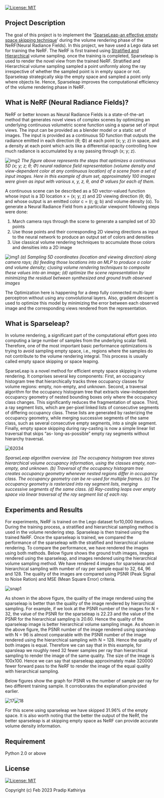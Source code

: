 [![License: MIT](https://img.shields.io/badge/License-MIT-yellow.svg)](https://opensource.org/licenses/MIT)

## Project Description
The goal of this project is to implement the '[SparseLeap-an effective empty space skipping technique](https://ieeexplore.ieee.org/stamp/stamp.jsp?tp=&arnumber=8017589)' during the volume rendering phase of the NeRF(Neural Radiance Fields). In this project, we have used a Lego data set for training the NeRF. The NeRF is first trained using [Stratified and Hierarchical](https://arxiv.org/abs/2003.08934) volume sampling. once the training is completed, Sparseleap is used to render the novel view from the trained NeRF. Stratified and Hierarchical volume sampling sampled a point uniformly along the ray irrespective of whether the sampled point is in empty space or not. Sparseleap strategically skip the empty space and sampled a point only where objects lie. Hence, Sparseleap improves the computational efficiency of the volume rendering phase in NeRF.

## What is NeRF (Neural Radiance Fields)?

NeRF or better known as Neural Radiance Fields is a state-of-the-art method that generates novel views of complex scenes by optimizing an underlying 
continuous volumetric scene function using a sparse set of input views. The input can be provided as a blender model or a static set of images.
The input is provided as a continuous 5D function that outputs the radiance emitted in each direction (θ; Φ) at each point (x; y; z) in space, 
and a density at each point which acts like a differential opacity controlling how much radiance is accumulated by a ray passing through (x; y; z).

![img2](https://user-images.githubusercontent.com/90370308/217326977-27fb759e-cd09-4478-97e9-fdb4ac833ec2.png)
*The figure above represents the steps that optimizes a continuous 5D (x; y; z; θ; Φ) neural radiance field representation 
(volume density and view-dependent color at any continuous location) of a scene from a set of input images. Here in this example of drum set, 
approximately 100 images were given as input with various x, y, z, θ, and Φ values for each of them.*

A continuous scene can be described as a 5D vector-valued function whose input is a 3D location x = (x; y; z) and 2D viewing direction (θ; Φ), and whose 
output is an emitted color c = (r; g; b) and volume density (α). To generate a Neural Radiance Field from a particular viewpoint following steps were 
done:
  1. March camera rays through the scene to generate a sampled set of 3D points
  2. Use those points and their corresponding 2D viewing directions as input to the neural network to produce an output set of colors and densities
  3. Use classical volume rendering techniques to accumulate those colors and densities into a 2D image
  
![img1](https://user-images.githubusercontent.com/90370308/217326921-6ed2bf04-27ae-4b7d-85c1-ff4e2165910f.png)
*(a) Sampling 5D coordinates (location and viewing direction) along camera rays; (b) feeding those locations into an MLP to produce a color and 
volume density; c)using volume rendering techniques to composite these values into an image; (d) optimize the scene representation by minimizing 
the residual between synthesized and ground truth observed images*

The Optimization here is happening for a deep fully connected multi-layer perceptron without using any convolutional layers. Also, gradient descent is 
used to optimize this model by minimizing the error between each observed image and the corresponding views rendered from the representation.

## What is Sparseleap?
In volume rendering, a significant part of the computational effort goes into computing a large number of samples from the underlying scalar
field. Therefore, one of the most important basic performance optimizations is trying to avoid sampling empty space, i.e., regions where the samples do not contribute to the volume rendering integral. This process is usually called empty space skipping or space leaping. 

SparseLeap is a novel method for efficient empty space skipping in volume rendering. It comprises several key components: First, an occupancy histogram tree that hierarchically tracks three occupancy classes for volume regions: empty, non-empty, and unknown. Second, a traversal algorithm for the occupancy histogram tree that extracts view-independent occupancy geometry of nested bounding boxes only where the occupancy class changes. This significantly reduces the fragmentation of space. Third, a ray segment lists, which are per-pixel linked lists of consecutive segments of differing occupancy class. These lists are generated by rasterizing the occupancy geometry, while merging successive segments of the same class, such as several consecutive empty segments, into a single segment. Finally, empty space skipping during ray-casting is now a simple linear list traversal that skips “as-
long-as-possible” empty ray segments without hierarchy traversal.

![62034](https://user-images.githubusercontent.com/90370308/217412978-975ae96e-24f6-4143-ac15-fa9399a54a9b.jpg)

*SparseLeap algorithm overview. (a) The occupancy histogram tree stores hierarchical volume occupancy information, using the classes
empty, non-empty, and unknown. (b) Traversal of the occupancy histogram tree creates occupancy geometry whenever nested regions differ in
occupancy class. The occupancy geometry can be re-used for multiple frames. (c) The occupancy geometry is rasterized into ray segment lists,
merging successive segments of the same class. (d) Ray-casting leaps over empty space via linear traversal of the ray segment list of each ray.*

## Experiments and Results

For experiments, NeRF is trained on the Lego dataset for10,000 iterations. During the training process, a stratified and hierarchical sampling method is used in the volume rendering step. Sparseleap is then trained using the trained NeRF. Once the sparseleap is trained, we compared the
performance of the sparseleap with the stratified and hierarchical volume rendering. To compare the performance, we have rendered the images using both methods. Below figure shows the ground truth images, images rendered using the sparseleap, and images rendered using the hierarchical volume sampling method. We have rendered 4 images for sparseleap and hierarchical sampling with number of ray per sample equal to 32, 64, 96 and 128. The quality of the images are compared using PSNR (Peak Signal to Noise Ration) and MSE (Mean Square Error) criteria.

![snap1](https://user-images.githubusercontent.com/90370308/217414600-29ca1bb7-d553-414d-a5ba-94ae376a04f4.png)

As shown in the above figure, the quality of the image rendered using the sparseleap is better than the quality of the image rendered by hierarchical sampling. For example, if we look at the PSNR number of the images for N = 32, the value of the PSNR for the sparseleap is 22.23 and the value of the PSNR for the hierarchical sampling is 20.60. Hence the quality of the sparseleap image is better hierarchical volume sampling image.
As shown in the above figure, the PSNR number of the image rendered using sparsleap with N = 96 is almost comparable with the PSNR number of the image rendered using the hierarchical sampling with N = 128. Hence the quality of both images is equal. Therefore we can say that in this example, for sparsleap we roughly need 32 fewer samples per ray than hierarchical sampling to render the image of the same quality. The size of the image is 100x100. Hence we can say that sparseleap approximately make 320000 fewer forward pass to the NeRF to render the image of the equal quality with hierarchical sampling.

Below figures show the graph for PSNR vs the number of sample per ray for two different training sample. It corroborates the explanation provided earlier.

![17](https://user-images.githubusercontent.com/90370308/217415318-44737d42-d37b-4c59-a3af-854069179a2a.png)![18](https://user-images.githubusercontent.com/90370308/217415333-8cd05498-e05c-4093-92fd-a6ffded446cc.png)

For this scene using sparseleap we have skipped 31.96% of the empty space. It is also worth noting that the better the output of the NeRf, the better sparseleap is at skipping empty space as NeRF can provide accurate volume density information.

## Requirement
Python 2.0 or above

## License

 [![License: MIT](https://img.shields.io/badge/License-MIT-yellow.svg)](https://opensource.org/licenses/MIT)

Copyright (c) Feb 2023 Pradip Kathiriya

